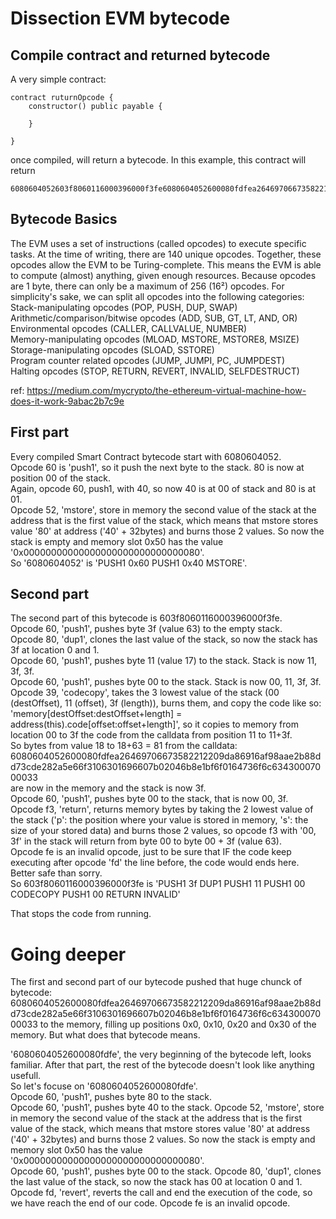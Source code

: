# Dissection EVM bytecode  

## Compile contract and returned bytecode

A very simple contract:
```
contract ruturnOpcode {
    constructor() public payable {

    }

}
```
once compiled, will return a bytecode. In this example, this contract will return
```
6080604052603f8060116000396000f3fe6080604052600080fdfea26469706673582212209da86916af98aae2b88dd73cde282a5e66f3106301696607b02046b8e1bf6f0164736f6c63430007000033
```

## Bytecode Basics
The EVM uses a set of instructions (called opcodes) to execute specific tasks. At the time of writing, there are 140 unique opcodes. Together, these opcodes allow the EVM to be Turing-complete. This means the EVM is able to compute (almost) anything, given enough resources. Because opcodes are 1 byte, there can only be a maximum of 256 (16²) opcodes. For simplicity's sake, we can split all opcodes into the following categories:  
Stack-manipulating opcodes (POP, PUSH, DUP, SWAP)  
Arithmetic/comparison/bitwise opcodes (ADD, SUB, GT, LT, AND, OR)  
Environmental opcodes (CALLER, CALLVALUE, NUMBER)  
Memory-manipulating opcodes (MLOAD, MSTORE, MSTORE8, MSIZE)  
Storage-manipulating opcodes (SLOAD, SSTORE)  
Program counter related opcodes (JUMP, JUMPI, PC, JUMPDEST)  
Halting opcodes (STOP, RETURN, REVERT, INVALID, SELFDESTRUCT)  

ref: https://medium.com/mycrypto/the-ethereum-virtual-machine-how-does-it-work-9abac2b7c9e

## First part

Every compiled Smart Contract bytecode start with 6080604052.  
Opcode 60 is 'push1', so it push the next byte to the stack. 80 is now at position 00 of the stack.  
Again, opcode 60, push1, with 40, so now 40 is at 00 of stack and 80 is at 01.  
Opcode 52, 'mstore', store in memory the second value of the stack at the address that is the first value of the stack, which means that mstore stores value '80' at address ('40' + 32bytes) and burns those 2 values. So now the stack is empty and memory slot 0x50 has the value '0x00000000000000000000000000000080'.    
So '6080604052' is 'PUSH1 0x60 PUSH1 0x40 MSTORE'.  

## Second part

The second part of this bytecode is 603f8060116000396000f3fe.  
Opcode 60, 'push1', pushes byte 3f (value 63) to the empty stack.  
Opcode 80, 'dup1', clones the last value of the stack, so now the stack has 3f at location 0 and 1.  
Opcode 60, 'push1', pushes byte 11 (value 17) to the stack. Stack is now 11, 3f, 3f.  
Opcode 60, 'push1', pushes byte 00 to the stack. Stack is now 00, 11, 3f, 3f.  
Opcode 39, 'codecopy', takes the 3 lowest value of the stack (00 (destOffset), 11 (offset), 3f (length)), burns them, and copy the code like so: 'memory[destOffset:destOffset+length] = address(this).code[offset:offset+length]', so it copies to memory from location 00 to 3f the code from the calldata from position 11 to 11+3f.  
So bytes from value 18 to 18+63 = 81 from the calldata:  
6080604052600080fdfea26469706673582212209da86916af98aae2b88dd73cde282a5e66f3106301696607b02046b8e1bf6f0164736f6c63430007000033  
are now in the memory and the stack is now 3f.  
Opcode 60, 'push1', pushes byte 00 to the stack, that is now 00, 3f.  
Opcode f3, 'return', returns memory bytes by taking the 2 lowest value of the stack ('p': the position where your value is stored in memory, 's': the size of your stored data) and burns those 2 values, so opcode f3 with '00, 3f' in the stack will return from byte 00 to byte 00 + 3f (value 63).  
Opcode fe is an invalid opcode, just to be sure that IF the code keep executing after opcode 'fd' the line before, the code would ends here. Better safe than sorry.  
So 603f8060116000396000f3fe is 'PUSH1 3f DUP1 PUSH1 11 PUSH1 00 CODECOPY PUSH1 00 RETURN INVALID'

That stops the code from running.

# Going deeper

The first and second part of our bytecode pushed that huge chunck of bytecode:  
6080604052600080fdfea26469706673582212209da86916af98aae2b88dd73cde282a5e66f3106301696607b02046b8e1bf6f0164736f6c63430007000033
to the memory, filling up positions 0x0, 0x10, 0x20 and 0x30 of the memory.
But what does that bytecode means.

'6080604052600080fdfe', the very beginning of the bytecode left, looks familiar. After that part, the rest of the bytecode doesn't look like anything usefull.  
So let's focuse on '6080604052600080fdfe'.  
Opcode 60, 'push1', pushes byte 80 to the stack.  
Opcode 60, 'push1', pushes byte 40 to the stack. 
Opcode 52, 'mstore', store in memory the second value of the stack at the address that is the first value of the stack, which means that mstore stores value '80' at address ('40' + 32bytes) and burns those 2 values. So now the stack is empty and memory slot 0x50 has the value '0x00000000000000000000000000000080'.  
Opcode 60, 'push1', pushes byte 00 to the stack.
Opcode 80, 'dup1', clones the last value of the stack, so now the stack has 00 at location 0 and 1. 
Opcode fd, 'revert', reverts the call and end the execution of the code, so we have reach the end of our code.
Opcode fe is an invalid opcode.  